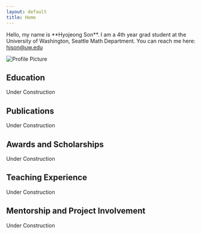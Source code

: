 ```yaml
---
layout: default
title: Home
---
```


<!-- Introduction Section -->
<div class="intro">
  <p>
    Hello, my name is **Hyojeong Son**. I am a 4th year grad student at the University of Washington, Seattle Math Department. You can reach me here: <a href="mailto:hjson@uw.edu">hjson@uw.edu</a>
  </p>
  <img src="/assets/images/profile.jpg" alt="Profile Picture">
</div>

<!-- Sections -->

## Education
<a id="education"></a>
Under Construction

## Publications
<a id="publications"></a>
Under Construction

## Awards and Scholarships
<a id="awards"></a>
Under Construction

## Teaching Experience
<a id="teaching-experience"></a>
Under Construction

## Mentorship and Project Involvement
<a id="mentorship"></a>
Under Construction
